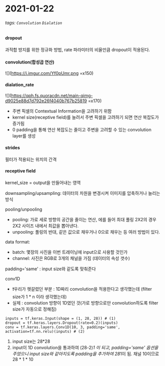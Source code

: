 2021-01-22
===
###### tags: `Convolution` `Dialation`

#### dropout
과적합 방지를 위한 정규화 방법, rate 파라미터의 비율만큼 dropout이 적용된다.

#### convolution(합성곱 연산)
![](https://i.imgur.com/Yf0pUmr.png =x150)

#### dialation_rate
![](https://qph.fs.quoracdn.net/main-qimg-d9025e88d7d792e26f4040b767b25819 =x170)
- 주변 픽셀의 Contextual Information을 고려하기 위함
- kernel size(receptive field)를 늘려서 주변 픽셀을 고려하기 되면 연산 복잡도가 증가됨
- 0 padding을 통해 연산 복잡도는 줄이고 주변을 고려할 수 있는 convolution layer를 생성

#### strides
필터가 적용되는 위치의 간격

#### receptive field
kernel_size = output을 만들어내는 영역

downsampling/upsampling: 데이터의 차원을 변경시켜 이미지를 압축하거나 늘리는 방식

pooling/unpooling
- pooling: 가로 세로 방향의 공간을 줄이는 연산, 에를 들어 최대 풀링 2X2의 경우 2X2 사이즈 내에서 최값을 뽑아낸다. 
- unpooling: 풀링의 반대, 같은 값으로 채우거나 0으로 채우는 등 여러 방법이 있다.
 
data format:
- batch: 몇장의 사진을 이번 트레이닝에 input으로 사용할 것인가
- channel: 사진은 RGB로 3개의 채널을 가짐 (데이터의 속성 갯수)

padding='same' : input size와 같도록 맞춰준다 

conv1D
- :exclamation:우리가 헷갈렸던 부분 : 1D짜리 convolution을 적용한다고 생각했는데 (filter size가 1 * n 이라 생각했는데)
- 실제 : convolution 방향이 1D였던 것(가로 방향으로만 convolution하도록 filter size가 자동으로 정해짐) 

```python=
inputs = tf.keras.Input(shape = (1, 28, 28)) # (1)
dropout = tf.keras.layers.Dropout(rate=0.2)(inputs)
conv = tf.keras.layers.Conv1D(10, 3, padding='same', activation=tf.nn.relu)(inputs) # (2)
```
1. input size는 28*28
2. input이 1D convolution을 통과하여 (28-2)*1 이 되고,  padding='same' 옵션을 주었으니 input size와 같아지도록 padding을 추가하여 28*1이 됨. 채널 10이므로 28 * 1 * 10

